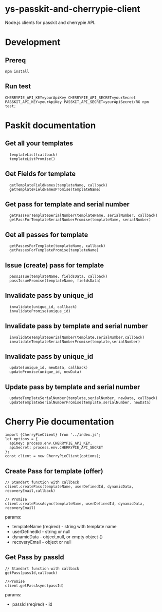# ys-passkit-and-cherrypie-client

Node.js clients for passkit and cherrypie API.

# Development

## Prereq

```
npm install
```

## Run test
```
CHERRYPIE_API_KEY=yourApiKey CHERRYPIE_API_SECRET=yourSecret PASSKIT_API_KEY=yourApiKey PASSKIT_API_SECRET=yourApiSecret/RG npm test;
```

# Paskit documentation

## Get all your templates
```
  templateList(callback)
  templateListPromise()
```
  
## Get Fields for template
```  
  getTemplateFieldNames(templateName, callback)
  getTemplateFieldNamesPromise(templateName)
```

## Get pass for template and serial number
``` 
  getPassForTemplateSerialNumber(templateName, serialNumber, callback) 
  getPassForTemplateSerialNumberPromise(templateName, serialNumber)
``` 

## Get all passes for template
``` 
  getPassesForTemplate(templateName, callback)
  getPassesForTemplatePromise(templateName)
``` 

## Issue (create) pass for template
```
  passIssue(templateName, fieldsData, callback) 
  passIssuePromise(templateName, fieldsData)
```

## Invalidate pass by unique_id
```
  invalidate(unique_id, callback)
  invalidatePromise(unique_id) 
```
## Invalidate pass by template and serial number
```
  invalidateTemplateSerialNumber(template,serialNumber,callback)
  invalidateTemplateSerialNumberPromise(template,serialNumber)
```

## Invalidate pass by unique_id
```
  update(unique_id, newData, callback) 
  updatePromise(unique_id, newData) 
```

 ## Update pass by template and serial number
```
  updateTemplateSerialNumber(template,serialNumber, newData, callback)
  updateTemplateSerialNumberPromise(template,serialNumber, newData) 
```

# Cherry Pie documentation
```
import {CherryPieClient} from '../index.js';
let options = {
  apiKey: process.env.CHERRYPIE_API_KEY,
  apiSecret: process.env.CHERRYPIE_API_SECRET
};
const client = new CherryPieClient(options);
```
## Create Pass for template (offer)
```
// Standart function with callback  
client.createPass(templateName, userDefinedId, dynamicData, recoveryEmail,callback)
 
// Promise  
client.createPassAsync(templateName, userDefinedId, dynamicData, recoveryEmail)
```
params: 
   * templateName (reqired) - string with template name
   * userDefinedId - string or null   
   * dynamicData - object,null, or empty object {}
   * recoveryEmail - object or null
   
## Get Pass by passId 
``` 
// Standart function with callback  
getPass(passId,callback)

//Promise  
client.getPassAsync(passId)
```
params: 
   * passId (reqired) - id 
  
 
